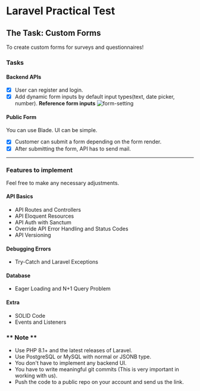 # Laravel Practical Test

## The Task: Custom Forms

To create custom forms for surveys and questionnaires!

### Tasks

#### Backend APIs
- [X] User can register and login.
- [X] Add dynamic form inputs by default input types(text, date picker, number).
  **Reference form inputs**
  <img alt="form-setting" src="form-setting.png">

#### Public Form
You can use Blade. UI can be simple.

- [X] Customer can submit a form depending on the form render.
- [X] After submitting the form, API has to send mail.

<hr>

### Features to implement
Feel free to make any necessary adjustments.

#### API Basics
- API Routes and Controllers
- API Eloquent Resources
- API Auth with Sanctum
- Override API Error Handling and Status Codes
- API Versioning

#### Debugging Errors
- Try-Catch and Laravel Exceptions

#### Database
- Eager Loading and N+1 Query Problem

#### Extra
- SOLID Code
- Events and Listeners

### ** Note **
- Use PHP 8.1+ and the latest releases of Laravel.
- Use PostgreSQL or MySQL with normal or JSONB type.
- You don't have to implement any backend UI.
- You have to write meaningful git commits (This is very important in working with us).
- Push the code to a public repo on your account and send us the link.
